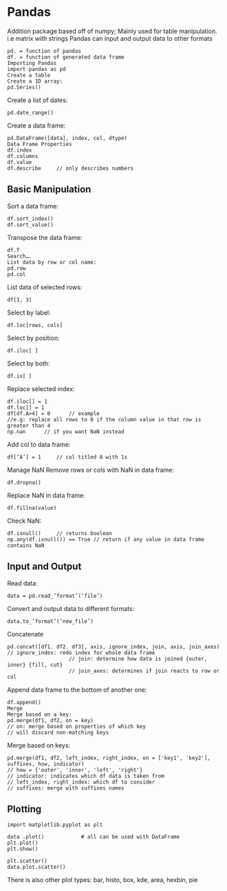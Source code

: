 # Pandas
Addition package based off of numpy; Mainly used for table manipulation. i.e matrix with strings
Pandas can input and output data to other formats

```
pd. = function of pandas
df. = function of generated data frame
Importing Pandas
import pandas as pd
Create a table
Create a 1D array:
pd.Series()
```

Create a list of dates:
```
pd.date_range()
```

Create a data frame:
```
pd.DataFrame([data], index, col, dtype)
Data Frame Properties
df.index
df.columns
df.value
df.describe		// only describes numbers
```

## Basic Manipulation
Sort a data frame:
```
df.sort_index()
df.sort_value()
```

Transpose the data frame:
```
df.T
Search….
List data by row or col name:
pd.row
pd.col
```

List data of selected rows:
```
df[1, 3]
```

Select by label:
```
df.loc[rows, cols]
```

Select by position:
```
df.iloc[ ]
```

Select by both:
```
df.ix[ ]
```
Replace selected index:
```
df.iloc[] = 1
df.loc[] = 1
df[df.A>4] = 0 		// example
//e.g: replace all rows to 0 if the column value in that row is greater than 4
np.nan 		// if you want NaN instead
```

Add col to data frame:
```
df[‘A’] = 1		// col titled A with 1s
```

Manage NaN
Remove rows or cols with NaN in data frame:
```
df.dropna()
```

Replace NaN in data frame:
```
df.fillna(value)
```

Check NaN:
```
df.isnull()		// returns boolean
np.any(df.isnull()) == True	// return if any value in data frame contains NaN
```

## Input and Output
Read data:
```
data = pd.read_’format’(‘file’)
```

Convert and output data to different formats:
```
data.to_’format’(‘new_file’)
```

Concatenate
```
pd.concat([df1. df2. df3], axis, ignore_index, join, axis, join_axes)		
// ignore_index: redo index for whole data frame
					// join: determine how data is joined {outer, inner} {fill, cut}
					// join_axes: determines if join reacts to row or col
```
Append data frame to the bottom of another one:
```
df.append()
Merge
Merge based on a key:
pd.merge(df1, df2, on = key)		
// on: merge based on properties of which key
// will discard non-matching keys
```

Merge based on keys:
```
pd.merge(df1, df2, left_index, right_index, on = ['key1', 'key2'], suffixes, how, indicator)
// how = {'outer', 'inner', 'left', 'right'} 
// indicator: indicates which df data is taken from
// left_index, right_index: which df to consider
// suffixes: merge with suffixes names
```

## Plotting
```
import matplotlib.pyplot as plt

data .plot()			# all can be used with DataFrame
plt.plot()
plt.show()

plt.scatter()
data.plot.scatter()
```

There is also other plot types: bar, histo, box, kde, area, hexbin, pie


